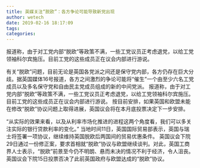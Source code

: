 ```yaml
---
title: 英媒关注“脱欧”：各方争论可能导致新党出现
author: wetech
date: 2019-02-16 18:17:09
tags: 
categories: 
---
```

报道称，由于对工党内部“脱欧”等政策不满，一些工党议员正考虑退党，以给工党领袖科尔宾施压。目前工党的这些成员正在议会内部进行游说。
<!-- more -->
有关“脱欧”问题，目前无论是英国各党派之间还是保守党内部，各方仍存在巨大分歧。据英国媒体16号报道，各方之间激烈的争论可能将“催生”一个由至少六名工党成员以及多名保守党和自由民主党成员组成的新的中间党派。
报道称，由于对工党内部“脱欧”等政策不满，一些工党议员正考虑退党，以给工党领袖科尔宾施压。目前工党的这些成员正在议会内部进行游说。
按目前安排，如果英国和欧盟未能在修改“脱欧”协议问题上取得进展，英国议会将在本月底投票决定下一步安排。
 
 
“从实际的效果来看，以及从利率市场化推进的进程这两个角度看，我们可以多关注实际的银行贷款利率的变化。”
当地时间11日，英国国际贸易部表示，英国与瑞士将签署一项协议，继续维持英国脱欧后两国间的贸易优惠条件。
英国议会下院29日通过一份修正案，要求首相就“脱欧”协议与欧盟继续谈判。对此，英国工商界人士表示，“脱欧”前景至今仍不明朗、悬而未决的情况不利于经济，令人沮丧。
英国议会下院15日投票否决了此前英国政府与欧盟达成的“脱欧”协议。
